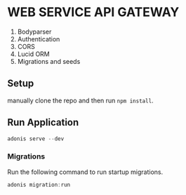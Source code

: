 # WEB SERVICE API GATEWAY

1. Bodyparser
2. Authentication
3. CORS
4. Lucid ORM
5. Migrations and seeds

## Setup

 manually clone the repo and then run `npm install`.

## Run Application
```js
adonis serve --dev

```

### Migrations

Run the following command to run startup migrations.

```js
adonis migration:run
```
